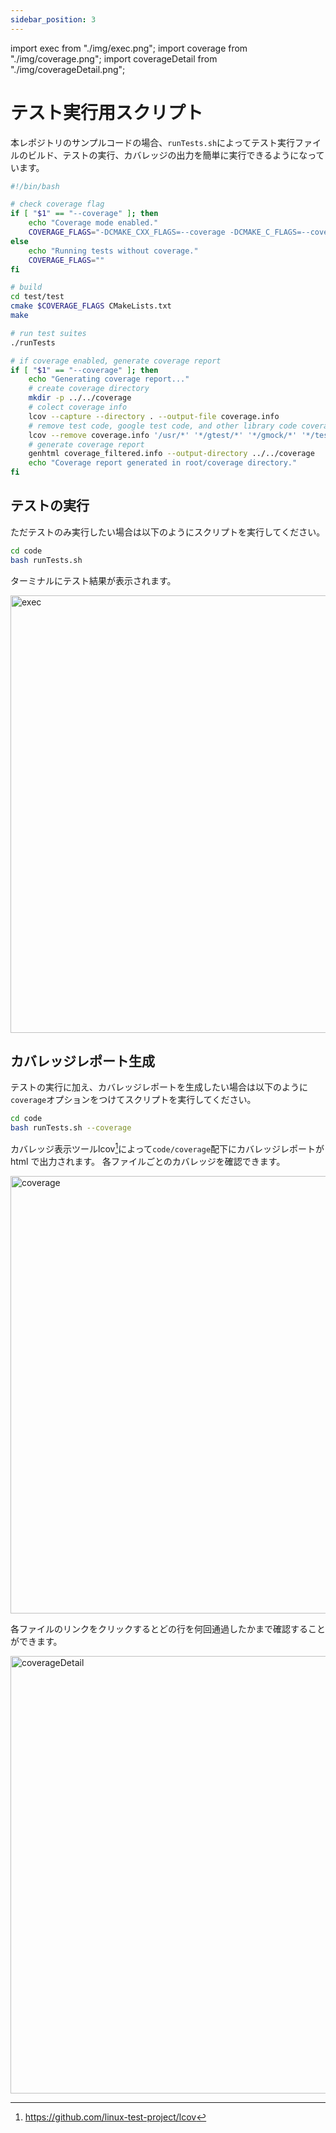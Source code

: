 ```yaml
---
sidebar_position: 3
---
```


import exec from "./img/exec.png";
import coverage from "./img/coverage.png";
import coverageDetail from "./img/coverageDetail.png";

# テスト実行用スクリプト

本レポジトリのサンプルコードの場合、`runTests.sh`によってテスト実行ファイルのビルド、テストの実行、カバレッジの出力を簡単に実行できるようになっています。

```bash title="code/runTests.sh"
#!/bin/bash

# check coverage flag
if [ "$1" == "--coverage" ]; then
    echo "Coverage mode enabled."
    COVERAGE_FLAGS="-DCMAKE_CXX_FLAGS=--coverage -DCMAKE_C_FLAGS=--coverage"
else
    echo "Running tests without coverage."
    COVERAGE_FLAGS=""
fi

# build
cd test/test
cmake $COVERAGE_FLAGS CMakeLists.txt
make

# run test suites
./runTests

# if coverage enabled, generate coverage report
if [ "$1" == "--coverage" ]; then
    echo "Generating coverage report..."
    # create coverage directory
    mkdir -p ../../coverage
    # colect coverage info
    lcov --capture --directory . --output-file coverage.info
    # remove test code, google test code, and other library code coverage from report
    lcov --remove coverage.info '/usr/*' '*/gtest/*' '*/gmock/*' '*/test/*' --output-file coverage_filtered.info
    # generate coverage report
    genhtml coverage_filtered.info --output-directory ../../coverage
    echo "Coverage report generated in root/coverage directory."
fi
```

## テストの実行

ただテストのみ実行したい場合は以下のようにスクリプトを実行してください。

```bash
cd code
bash runTests.sh
```

ターミナルにテスト結果が表示されます。

<img src={exec} alt="exec" width="700" />

## カバレッジレポート生成

テストの実行に加え、カバレッジレポートを生成したい場合は以下のように`coverage`オプションをつけてスクリプトを実行してください。

```bash
cd code
bash runTests.sh --coverage
```

カバレッジ表示ツールlcov[^1]によって`code/coverage`配下にカバレッジレポートが html で出力されます。
各ファイルごとのカバレッジを確認できます。

<img src={coverage} alt="coverage" width="700" />

各ファイルのリンクをクリックするとどの行を何回通過したかまで確認することができます。

<img src={coverageDetail} alt="coverageDetail" width="700" />

[^1]: https://github.com/linux-test-project/lcov
